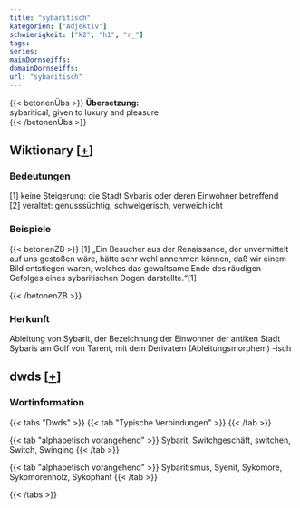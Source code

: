 ```yaml
---
title: "sybaritisch"
kategorien: ["Adjektiv"]
schwierigkeit: ["k2", "h1", "r_"]
tags:
series:
mainDornseiffs:
domainDornseiffs:
url: "sybaritisch"
---
```


{{< betonenÜbs >}}
**Übersetzung:**  
sybaritical, given to luxury and pleasure  
{{< /betonenÜbs >}}

## Wiktionary [[+](https://de.wiktionary.org/wiki/sybaritisch)]

### Bedeutungen
[1] keine Steigerung: die Stadt Sybaris oder deren Einwohner betreffend  
[2] veraltet: genusssüchtig, schwelgerisch, verweichlicht  

### Beispiele
{{< betonenZB >}}
[1] „Ein Besucher aus der Renaissance, der unvermittelt auf uns gestoßen wäre, hätte sehr wohl annehmen können, daß wir einem Bild entstiegen waren, welches das gewaltsame Ende des räudigen Gefolges eines sybaritischen Dogen darstellte.“[1]  

{{< /betonenZB >}}
### Herkunft
Ableitung von Sybarit, der Bezeichnung der Einwohner der antiken Stadt Sybaris am Golf von Tarent, mit dem Derivatem (Ableitungsmorphem) -isch  



## dwds [[+](https://www.dwds.de/wb/sybaritisch)]

### Wortinformation
{{< tabs "Dwds" >}}
{{< tab "Typische Verbindungen" >}}
{{< /tab >}}

{{< tab "alphabetisch vorangehend" >}}
Sybarit, Switchgeschäft, switchen, Switch, Swinging
{{< /tab >}}

{{< tab "alphabetisch vorangehend" >}}
Sybaritismus, Syenit, Sykomore, Sykomorenholz, Sykophant
{{< /tab >}}

{{< /tabs >}}


